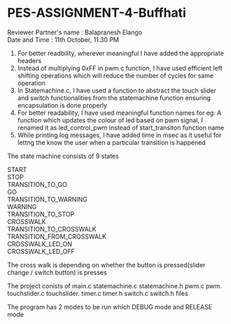 # PES-ASSIGNMENT-4-Buffhati


Reviewer Partner's name : Balapranesh Elango\
Date and Time : 11th October, 11.30 PM

1) For better readbility, wherever meaningful I have added the appropriate headers
2) Instead of multiplying 0xFF in pwm.c function, I have used efficient left shifting operations which will reduce the number of cycles for same operation
3) In Statemachine.c, I have used a function to abstract the touch slider and switch functionalities from the statemachine function ensuring encapsulation is done properly
4) For better readability, I have used meaningful function names for eg: A function which updates the colour of led based on pwm signal, I renamed it as led_control_pwm instead of start_transiton function name
5) While printing log messages, I have added time in msec as it useful for lettng the know the user when a particular transition is happened

The state machine consists of 9 states

START							
STOP						
TRANSITION_TO_GO			
GO				 		
TRANSITION_TO_WARNING			
WARNING							
TRANSITION_TO_STOP				
CROSSWALK 					
TRANSITION_TO_CROSSWALK		
TRANSITION_FROM_CROSSWALK	
CROSSWALK_LED_ON			
CROSSWALK_LED_OFF			

The cross walk is depending on whether the button is pressed(slider change / switch button) is presses

The project conists of 
main.c
statemachine.c
statemachine.h
pwm.c
pwm.
touchslider.c
touchslider.
timer.c
timer.h
switch.c
switch.h files

The program has 2 modes to be run which DEBUG mode and RELEASE mode

